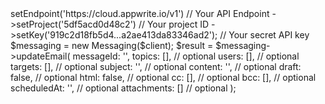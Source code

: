 <?php

use Appwrite\Client;
use Appwrite\Services\Messaging;

$client = (new Client())
    ->setEndpoint('https://cloud.appwrite.io/v1') // Your API Endpoint
    ->setProject('5df5acd0d48c2') // Your project ID
    ->setKey('919c2d18fb5d4...a2ae413da83346ad2'); // Your secret API key

$messaging = new Messaging($client);

$result = $messaging->updateEmail(
    messageId: '<MESSAGE_ID>',
    topics: [], // optional
    users: [], // optional
    targets: [], // optional
    subject: '<SUBJECT>', // optional
    content: '<CONTENT>', // optional
    draft: false, // optional
    html: false, // optional
    cc: [], // optional
    bcc: [], // optional
    scheduledAt: '', // optional
    attachments: [] // optional
);